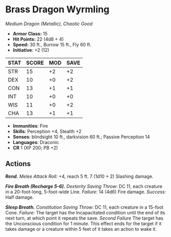 # Brass Dragon Wyrmling

*Medium Dragon (Metallic), Chaotic Good*

- **Armor Class:** 15
- **Hit Points:** 22 (4d8 + 4)
- **Speed:** 30 ft., Burrow 15 ft., Fly 60 ft.
- **Initiative**: +2 (12)

|STAT|SCORE|MOD|SAVE|
| --- | --- | --- | ---- |
| STR | 15 | +2 | +2 |
| DEX | 10 | +0 | +2 |
| CON | 13 | +1 | +1 |
| INT | 10 | +0 | +0 |
| WIS | 11 | +0 | +2 |
| CHA | 13 | +1 | +1 |

- **Immunities**: Fire
- **Skills**: Perception +4, Stealth +2
- **Senses**: blindsight 10 ft., darkvision 60 ft.; Passive Perception 14
- **Languages**: Draconic
- **CR** 1 (XP 200; PB +2)

## Actions

***Rend.*** *Melee Attack Roll:* +4, reach 5 ft. 7 (1d10 + 2) Slashing damage.

***Fire Breath (Recharge 5-6).*** *Dexterity Saving Throw*: DC 11, each creature in a 20-foot-long, 5-foot-wide Line. *Failure:*  14 (4d6) Fire damage. *Success:*  Half damage.

***Sleep Breath.*** *Constitution Saving Throw*: DC 11, each creature in a 15-foot Cone. *Failure:*  The target has the Incapacitated condition until the end of its next turn, at which point it repeats the save. *Second Failure* The target has the Unconscious condition for 1 minute. This effect ends for the target if it takes damage or a creature within 5 feet of it takes an action to wake it.

